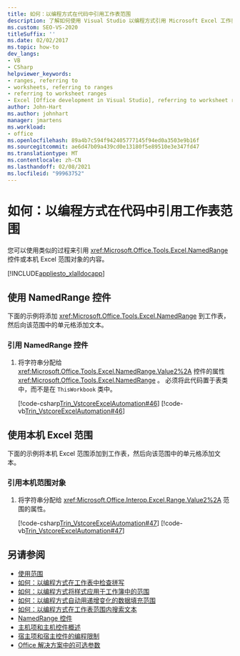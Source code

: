```yaml
---
title: 如何：以编程方式在代码中引用工作表范围
description: 了解如何使用 Visual Studio 以编程方式引用 Microsoft Excel 工作表中的 NamedRange 控件或本机 Excel 范围对象的内容。
ms.custom: SEO-VS-2020
titleSuffix: ''
ms.date: 02/02/2017
ms.topic: how-to
dev_langs:
- VB
- CSharp
helpviewer_keywords:
- ranges, referring to
- worksheets, referring to ranges
- referring to worksheet ranges
- Excel [Office development in Visual Studio], referring to worksheet ranges
author: John-Hart
ms.author: johnhart
manager: jmartens
ms.workload:
- office
ms.openlocfilehash: 89a4b7c594f942405777145f94ed0a3503e9b16f
ms.sourcegitcommit: ae6d47b09a439cd0e13180f5e89510e3e347fd47
ms.translationtype: MT
ms.contentlocale: zh-CN
ms.lasthandoff: 02/08/2021
ms.locfileid: "99963752"
---
```

# <a name="how-to-programmatically-refer-to-worksheet-ranges-in-code"></a>如何：以编程方式在代码中引用工作表范围
  您可以使用类似的过程来引用 <xref:Microsoft.Office.Tools.Excel.NamedRange> 控件或本机 Excel 范围对象的内容。

 [!INCLUDE[appliesto_xlalldocapp](../vsto/includes/appliesto-xlalldocapp-md.md)]

## <a name="use-a-namedrange-control"></a>使用 NamedRange 控件
 下面的示例将添加 <xref:Microsoft.Office.Tools.Excel.NamedRange> 到工作表，然后向该范围中的单元格添加文本。

### <a name="to-refer-to-a-namedrange-control"></a>引用 NamedRange 控件

1. 将字符串分配给 <xref:Microsoft.Office.Tools.Excel.NamedRange.Value2%2A> 控件的属性 <xref:Microsoft.Office.Tools.Excel.NamedRange> 。 必须将此代码置于表类中，而不是在 `ThisWorkbook` 类中。

     [!code-csharp[Trin_VstcoreExcelAutomation#46](../vsto/codesnippet/CSharp/Trin_VstcoreExcelAutomationCS/Sheet1.cs#46)]
     [!code-vb[Trin_VstcoreExcelAutomation#46](../vsto/codesnippet/VisualBasic/Trin_VstcoreExcelAutomation/Sheet1.vb#46)]

## <a name="use-native-excel-ranges"></a>使用本机 Excel 范围
 下面的示例将本机 Excel 范围添加到工作表，然后向该范围中的单元格添加文本。

### <a name="to-refer-to-a-native-range-object"></a>引用本机范围对象

1. 将字符串分配给 <xref:Microsoft.Office.Interop.Excel.Range.Value2%2A> 范围的属性。

     [!code-csharp[Trin_VstcoreExcelAutomation#47](../vsto/codesnippet/CSharp/Trin_VstcoreExcelAutomationCS/Sheet1.cs#47)]
     [!code-vb[Trin_VstcoreExcelAutomation#47](../vsto/codesnippet/VisualBasic/Trin_VstcoreExcelAutomation/Sheet1.vb#47)]

## <a name="see-also"></a>另请参阅
- [使用范围](../vsto/working-with-ranges.md)
- [如何：以编程方式在工作表中检查拼写](../vsto/how-to-programmatically-check-spelling-in-worksheets.md)
- [如何：以编程方式将样式应用于工作簿中的范围](../vsto/how-to-programmatically-apply-styles-to-ranges-in-workbooks.md)
- [如何：以编程方式自动用递增变化的数据填充范围](../vsto/how-to-programmatically-automatically-fill-ranges-with-incrementally-changing-data.md)
- [如何：以编程方式在工作表范围内搜索文本](../vsto/how-to-programmatically-search-for-text-in-worksheet-ranges.md)
- [NamedRange 控件](../vsto/namedrange-control.md)
- [主机项和主机控件概述](../vsto/host-items-and-host-controls-overview.md)
- [宿主项和宿主控件的编程限制](../vsto/programmatic-limitations-of-host-items-and-host-controls.md)
- [Office 解决方案中的可选参数](../vsto/optional-parameters-in-office-solutions.md)
